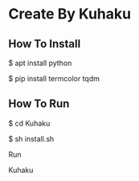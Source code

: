 # Create By Kuhaku

<h2>How To Install</h2>

<p>$ apt install python</p>
<p>$ pip install termcolor tqdm</p>

<h2>How To Run</h2>

<p>$ cd Kuhaku</p>
<p>$ sh install.sh</p>
<p>Run</p>
<p>Kuhaku</p>
